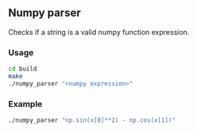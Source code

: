 ## Numpy parser

Checks if a string is a valid numpy function expression.

### Usage
```bash
cd build
make
./numpy_parser "<numpy expression>"
```

### Example
```bash
./numpy_parser "np.sin(x[0]**2) - np.cos(x[1])"
```